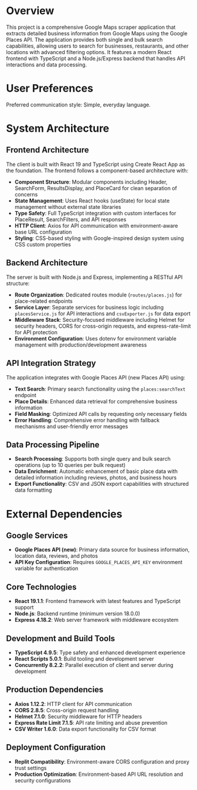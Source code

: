 # Overview

This project is a comprehensive Google Maps scraper application that extracts detailed business information from Google Maps using the Google Places API. The application provides both single and bulk search capabilities, allowing users to search for businesses, restaurants, and other locations with advanced filtering options. It features a modern React frontend with TypeScript and a Node.js/Express backend that handles API interactions and data processing.

# User Preferences

Preferred communication style: Simple, everyday language.

# System Architecture

## Frontend Architecture
The client is built with React 19 and TypeScript using Create React App as the foundation. The frontend follows a component-based architecture with:

- **Component Structure**: Modular components including Header, SearchForm, ResultsDisplay, and PlaceCard for clean separation of concerns
- **State Management**: Uses React hooks (useState) for local state management without external state libraries
- **Type Safety**: Full TypeScript integration with custom interfaces for PlaceResult, SearchFilters, and API responses
- **HTTP Client**: Axios for API communication with environment-aware base URL configuration
- **Styling**: CSS-based styling with Google-inspired design system using CSS custom properties

## Backend Architecture
The server is built with Node.js and Express, implementing a RESTful API structure:

- **Route Organization**: Dedicated routes module (`routes/places.js`) for place-related endpoints
- **Service Layer**: Separate services for business logic including `placesService.js` for API interactions and `csvExporter.js` for data export
- **Middleware Stack**: Security-focused middleware including Helmet for security headers, CORS for cross-origin requests, and express-rate-limit for API protection
- **Environment Configuration**: Uses dotenv for environment variable management with production/development awareness

## API Integration Strategy
The application integrates with Google Places API (new Places API) using:

- **Text Search**: Primary search functionality using the `places:searchText` endpoint
- **Place Details**: Enhanced data retrieval for comprehensive business information
- **Field Masking**: Optimized API calls by requesting only necessary fields
- **Error Handling**: Comprehensive error handling with fallback mechanisms and user-friendly error messages

## Data Processing Pipeline
- **Search Processing**: Supports both single query and bulk search operations (up to 10 queries per bulk request)
- **Data Enrichment**: Automatic enhancement of basic place data with detailed information including reviews, photos, and business hours
- **Export Functionality**: CSV and JSON export capabilities with structured data formatting

# External Dependencies

## Google Services
- **Google Places API (new)**: Primary data source for business information, location data, reviews, and photos
- **API Key Configuration**: Requires `GOOGLE_PLACES_API_KEY` environment variable for authentication

## Core Technologies
- **React 19.1.1**: Frontend framework with latest features and TypeScript support
- **Node.js**: Backend runtime (minimum version 18.0.0)
- **Express 4.18.2**: Web server framework with middleware ecosystem

## Development and Build Tools
- **TypeScript 4.9.5**: Type safety and enhanced development experience
- **React Scripts 5.0.1**: Build tooling and development server
- **Concurrently 8.2.2**: Parallel execution of client and server during development

## Production Dependencies
- **Axios 1.12.2**: HTTP client for API communication
- **CORS 2.8.5**: Cross-origin request handling
- **Helmet 7.1.0**: Security middleware for HTTP headers
- **Express Rate Limit 7.1.5**: API rate limiting and abuse prevention
- **CSV Writer 1.6.0**: Data export functionality for CSV format

## Deployment Configuration
- **Replit Compatibility**: Environment-aware CORS configuration and proxy trust settings
- **Production Optimization**: Environment-based API URL resolution and security configurations